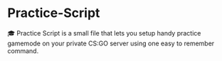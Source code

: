 # Practice-Script
🎓 Practice Script is a small file that lets you setup handy practice gamemode on your private CS:GO server using one easy to remember command.
